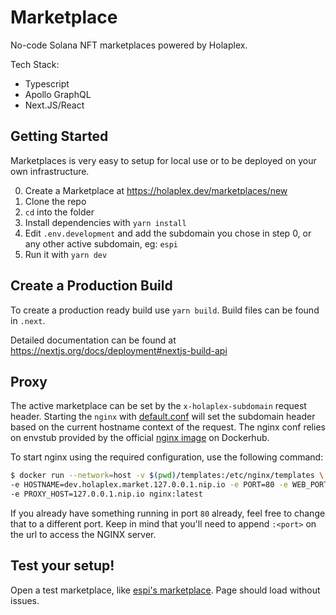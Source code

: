 # Marketplace

No-code Solana NFT marketplaces powered by Holaplex.

Tech Stack:

- Typescript
- Apollo GraphQL
- Next.JS/React

## Getting Started

Marketplaces is very easy to setup for local use or to be deployed on your own infrastructure. 

0. Create a Marketplace at https://holaplex.dev/marketplaces/new
1. Clone the repo
2. `cd` into the folder
3. Install dependencies with `yarn install`
4. Edit `.env.development` and add the subdomain you chose in step 0, or any other active subdomain, eg: `espi`
5. Run it with `yarn dev`

## Create a Production Build 

To create a production ready build use `yarn build`. Build files can be found in `.next`.

Detailed documentation can be found at https://nextjs.org/docs/deployment#nextjs-build-api

## Proxy

The active marketplace can be set by the `x-holaplex-subdomain` request header. Starting the `nginx` with [default.conf](/main/templates/default.conf.template) will set the subdomain header based on the current hostname context of the request.
The nginx conf relies on envstub provided by the official [nginx image](https://hub.docker.com/_/nginx) on Dockerhub.

To start nginx using the required configuration, use the following command:

```bash
$ docker run --network=host -v $(pwd)/templates:/etc/nginx/templates \
-e HOSTNAME=dev.holaplex.market.127.0.0.1.nip.io -e PORT=80 -e WEB_PORT=3000 \
-e PROXY_HOST=127.0.0.1.nip.io nginx:latest
```

If you already have something running in port `80` already, feel free to change that to a different port. Keep in mind that you'll need to append `:<port>` on the url to access the NGINX server.

## Test your setup!

Open a test marketplace, like [espi's marketplace](http://espi.dev.holaplex.market.127.0.0.1.nip.io).
Page should load without issues.

